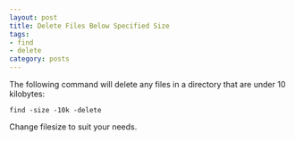 ```yaml
---
layout: post
title: Delete Files Below Specified Size
tags:
- find
- delete
category: posts
---
```

The following command will delete any files in a directory that are under 10 kilobytes:

`find -size -10k -delete`

Change filesize to suit your needs.
